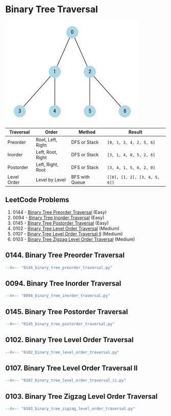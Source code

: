 # Binary Tree Traversal

![tree](imgs/binary-tree.png)

| Traversal   | Order             | Method         | Result                        |
| ----------- | ----------------- | -------------- | ----------------------------- |
| Preorder    | Root, Left, Right | DFS or Stack   | `[0, 1, 3, 4, 2, 5, 6]`       |
| Inorder     | Left, Root, Right | DFS or Stack   | `[3, 1, 4, 0, 5, 2, 6]`       |
| Postorder   | Left, Right, Root | DFS or Stack   | `[3, 4, 1, 5, 6, 2, 0]`       |
| Level Order | Level by Level    | BFS with Queue | `[[0], [1, 2], [3, 4, 5, 6]]` |

## LeetCode Problems

1. 0144 - [Binary Tree Preorder Traversal](https://leetcode.com/problems/binary-tree-preorder-traversal/) (Easy)
2. 0094 - [Binary Tree Inorder Traversal](https://leetcode.com/problems/binary-tree-inorder-traversal/) (Easy)
3. 0145 - [Binary Tree Postorder Traversal](https://leetcode.com/problems/binary-tree-postorder-traversal/) (Easy)
4. 0102 - [Binary Tree Level Order Traversal](https://leetcode.com/problems/binary-tree-level-order-traversal/) (Medium)
5. 0107 - [Binary Tree Level Order Traversal II](https://leetcode.com/problems/binary-tree-level-order-traversal-ii/) (Medium)
6. 0103 - [Binary Tree Zigzag Level Order Traversal](https://leetcode.com/problems/binary-tree-zigzag-level-order-traversal/) (Medium)

## 0144. Binary Tree Preorder Traversal

```python
--8<-- "0144_binary_tree_preorder_traversal.py"
```

## 0094. Binary Tree Inorder Traversal

```python
--8<-- "0094_binary_tree_inorder_traversal.py"
```

## 0145. Binary Tree Postorder Traversal

```python
--8<-- "0145_binary_tree_postorder_traversal.py"
```

## 0102. Binary Tree Level Order Traversal

```python
--8<-- "0102_binary_tree_level_order_traversal.py"
```

## 0107. Binary Tree Level Order Traversal II

```python
--8<-- "0107_binary_tree_level_order_traversal_ii.py"
```

## 0103. Binary Tree Zigzag Level Order Traversal

```python
--8<-- "0103_binary_tree_zigzag_level_order_traversal.py"
```

